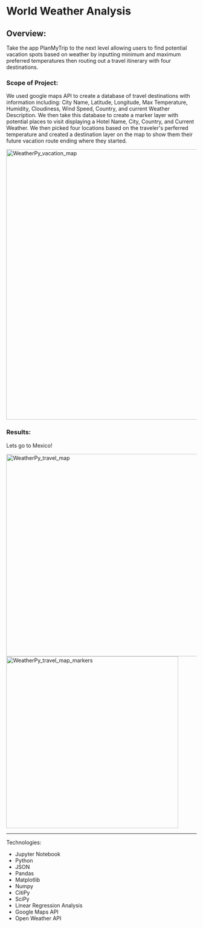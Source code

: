 # World Weather Analysis

## Overview:
Take the app PlanMyTrip to the next level allowing users to find potential vacation spots based on weather by inputting minimum and maximum preferred temperatures then routing out a travel itinerary with four destinations.

### Scope of Project: 
We used google maps API to create a database of travel destinations with information including: City Name, Latitude, Longitude, Max Temperature, Humidity, Cloudiness, Wind Speed, Country, and current Weather Description. We then take this database to create a marker layer with potential places to visit displaying a Hotel Name, City, Country, and Current Weather. We then picked four locations based on the traveler's perferred temperature and created a destination layer on the map to show them their future vacation route ending where they started. 

<img width="716" alt="WeatherPy_vacation_map" src="https://user-images.githubusercontent.com/111904266/201982237-ded6e931-577e-421d-a266-40e82d47d5c1.png">

### Results: 
Lets go to Mexico!

<img width="536" alt="WeatherPy_travel_map" src="https://user-images.githubusercontent.com/111904266/201982278-8ced0c90-216c-491e-bca8-a3c0821fe396.png">

<img width="455" alt="WeatherPy_travel_map_markers" src="https://user-images.githubusercontent.com/111904266/201982288-9773be5c-344f-42e4-8cc0-1721ebb0fbc2.png">


*****
Technologies: 
* Jupyter Notebook
* Python
* JSON
* Pandas
* Matplotlib
* Numpy
* CitiPy
* SciPy
* Linear Regression Analysis
* Google Maps API
* Open Weather API
